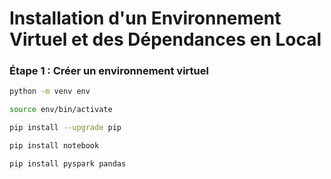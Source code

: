 # Installation d'un Environnement Virtuel et des Dépendances en Local

### Étape 1 : Créer un environnement virtuel
```bash
python -m venv env
```
```bash
source env/bin/activate
```
```bash
pip install --upgrade pip
```
```bash
pip install notebook
```
```bash
pip install pyspark pandas
```
